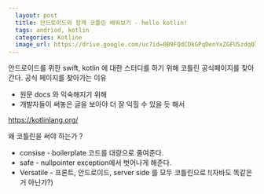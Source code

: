 ```yaml
---
  layout: post
  title: 안드로이드와 함께 코틀린 배워보기 - hello kotlin!
  tags: andriod, kotlin
  categories: Kotline
  image_url: https://drive.google.com/uc?id=0B9FQdCDkGPqDenYxZGFUSzdqQlU
---
```


안드로이드를 위한 swift, kotlin 에 대한 스터디를 하기 위해 코틀린 공식페이지를 찾아간다.
공식 페이지를 찾아가는 이유
* 원문 docs 와 익숙해지기 위해
* 개발자들이 써놓은 글을 보아야 더 잘 익힐 수 있을 듯 해서

https://kotlinlang.org/

왜 코틀린을 써야 하는가 ?
* consise - boilerplate 코드를 대량으로 줄여준다.
* safe - nullpointer exception에서 벗어나게 해준다.
* Versatile - 프론트, 안드로이드, server side 를 모두 코틀린으로 !(자바도 똑같은거 아닌가?)
